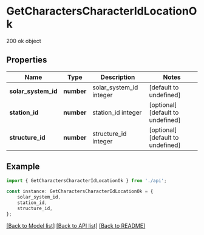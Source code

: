 # GetCharactersCharacterIdLocationOk

200 ok object

## Properties

Name | Type | Description | Notes
------------ | ------------- | ------------- | -------------
**solar_system_id** | **number** | solar_system_id integer | [default to undefined]
**station_id** | **number** | station_id integer | [optional] [default to undefined]
**structure_id** | **number** | structure_id integer | [optional] [default to undefined]

## Example

```typescript
import { GetCharactersCharacterIdLocationOk } from './api';

const instance: GetCharactersCharacterIdLocationOk = {
    solar_system_id,
    station_id,
    structure_id,
};
```

[[Back to Model list]](../README.md#documentation-for-models) [[Back to API list]](../README.md#documentation-for-api-endpoints) [[Back to README]](../README.md)
